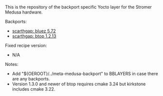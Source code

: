 This is the repository of the backport specific Yocto layer for the Stromer Medusa hardware.

Backports:
- [scarthgap: bluez 5.72](https://github.com/yoctoproject/poky/commit/55692591227eaac2d50ab339eea87ddca395f6df)
- [scarthgap: btop 1.2.13](https://github.com/openembedded/meta-openembedded/commit/ec6604203312a585b6dc51307936405734d87b24)

Fixed recipe version:
- N/A

Notes:
- Add "${OEROOT}/../meta-medusa-backport" to BBLAYERS in case there are any backports.
- Version 1.3.0 and newer of btop requires cmake 3.24 but kirkstone includes cmake 3.22.
